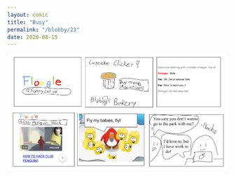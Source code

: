 ```yaml
---
layout: comic
title: "Busy"
permalink: "/blobby/23"
date: 2020-08-15
---
```

<img src="/comicsimages/08-15-20-Busy.svg"/>